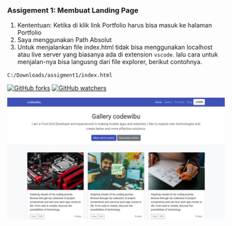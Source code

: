 ### Assigement 1: Membuat Landing Page

1. Kententuan: Ketika di klik link Portfolio harus bisa masuk ke halaman Portfolio
2. Saya menggunakan Path Absolut
3. Untuk menjalankan file index.html tidak bisa menggunakan localhost atau live server yang biasanya ada di extension `vscode`. lalu cara untuk menjalan-nya bisa langusng dari file explorer, berikut contohnya.

```vim
C:/Downloads/assigment1/index.html
```

[![GitHub forks](https://img.shields.io/github/forks/Naereen/StrapDown.js.svg?style=social&label=Fork&maxAge=2592000)](https://github.com/mhaemnn/portfolio/network/members) [![GitHub watchers](https://img.shields.io/github/watchers/Naereen/StrapDown.js.svg?style=social&label=Watch&maxAge=2592000)](https://github.com/mhaemnn/portfolio/watchers)

![destop](/assigment1/img/destop.png)
